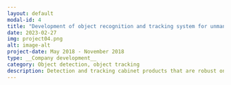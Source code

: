 ```yaml
---
layout: default
modal-id: 4
title: "Development of object recognition and tracking system for unmanned stores"
date: 2023-02-27
img: project04.png
alt: image-alt
project-date: May 2018 ‐ November 2018
type: __Company development__
category: Object detection, object tracking
description: Detection and tracking cabinet products that are robust on wild backgrounds and human clothes.
---
```

